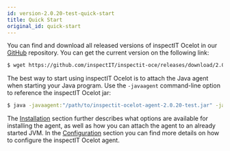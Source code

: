 ```yaml
---
id: version-2.0.20-test-quick-start
title: Quick Start
original_id: quick-start
---
```


You can find and download all released versions of inspectIT Ocelot in our [GitHub](https://github.com/inspectIT/inspectit-ocelot/releases) repository.
You can get the current version on the following link:

```bash
$ wget https://github.com/inspectIT/inspectit-oce/releases/download/2.0.20-test/inspectit-ocelot-agent-2.0.20-test.jar
```

The best way to start using inspectIT Ocelot is to attach the Java agent when starting your Java program.
Use the `-javaagent` command-line option to reference the inspectIT Ocelot jar:

```bash
$ java -javaagent:"/path/to/inspectit-ocelot-agent-2.0.20-test.jar" -jar my-java-program.jar
```

The [Installation](installation.md) section further describes what options are available for installing the agent, as well as how you can attach the agent to an already started JVM.
In the [Configuration](configuration/configuration-sources.md) section you can find more details on how to configure the inspectIT Ocelot agent.
